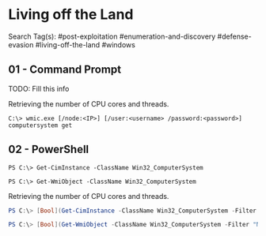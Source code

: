 # Living off the Land

Search Tag(s): #post-exploitation #enumeration-and-discovery #defense-evasion #living-off-the-land #windows

## 01 - Command Prompt

TODO: Fill this info

Retrieving the number of CPU cores and threads.

```
C:\> wmic.exe [/node:<IP>] [/user:<username> /password:<password>] computersystem get
```

## 02 - PowerShell

```
PS C:\> Get-CimInstance -ClassName Win32_ComputerSystem

PS C:\> Get-WmiObject -ClassName Win32_ComputerSystem
```

Retrieving the number of CPU cores and threads.

```powershell
PS C:\> [Bool](Get-CimInstance -ClassName Win32_ComputerSystem -Filter "NumberOfLogicalProcessors < 2 OR TotalPhysicalMemory < 2147483648")

PS C:\> [Bool](Get-WmiObject -ClassName Win32_ComputerSystem -Filter "NumberOfLogicalProcessors < 2 OR TotalPhysicalMemory < 2147483648")
```